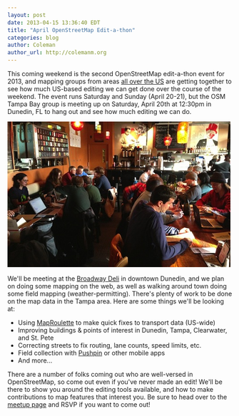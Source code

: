 ```yaml
---
layout: post
date: 2013-04-15 13:36:40 EDT
title: "April OpenStreetMap Edit-a-thon"
categories: blog
author: Coleman
author_url: http://colemanm.org
---
```


This coming weekend is the second OpenStreetMap edit-a-thon event for 2013, and mapping groups from areas [all over the US](http://www.openstreetmap.us/2013/03/april-spring-editathon/) are getting together to see how much US-based editing we can get done over the course of the weekend. The event runs Saturday and Sunday (April 20-21), but the OSM Tampa Bay group is meeting up on Saturday, April 20th at 12:30pm in Dunedin, FL to hang out and see how much editing we can do.

![](/images/blog/portland-editathon.jpg "OSM editors in Portland")

We'll be meeting at the [Broadway Deli](http://www.meetup.com/osmtampabay/events/108831442/) in downtown Dunedin, and we plan on doing some mapping on the web, as well as walking around town doing some field mapping (weather-permitting). There's plenty of work to be done on the map data in the Tampa area. Here are some things we'll be looking at:

* Using [MapRoulette](http://maproulette.org/) to make quick fixes to transport data (US-wide)
* Improving buildings & points of interest in Dunedin, Tampa, Clearwater, and St. Pete
* Correcting streets to fix routing, lane counts, speed limits, etc.
* Field collection with [Pushpin](http://pushpinosm.org/) or other mobile apps
* And more...

There are a number of folks coming out who are well-versed in OpenStreetMap, so come out even if you've never made an edit! We'll be there to show you around the editing tools available, and how to make contributions to map features that interest you. Be sure to head over to the [meetup page](http://www.meetup.com/osmtampabay/events/108831442/) and RSVP if you want to come out!
